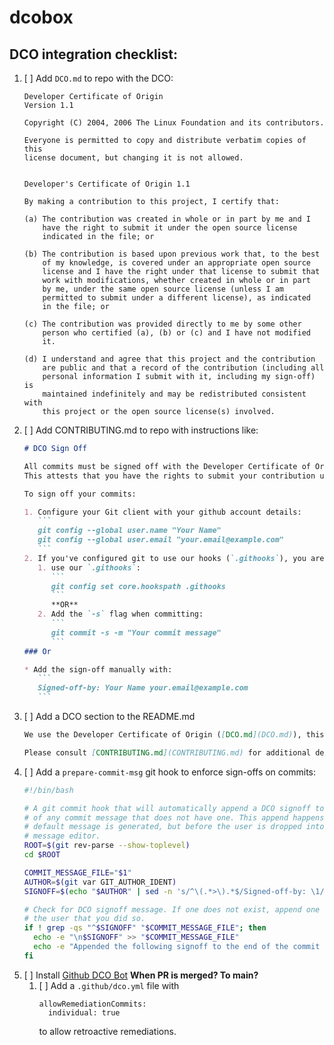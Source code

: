 # dcobox

## DCO integration checklist:

1. [ ] Add `DCO.md` to repo with the DCO:
   ```
   Developer Certificate of Origin
   Version 1.1
   
   Copyright (C) 2004, 2006 The Linux Foundation and its contributors.
   
   Everyone is permitted to copy and distribute verbatim copies of this
   license document, but changing it is not allowed.
   
   
   Developer's Certificate of Origin 1.1
   
   By making a contribution to this project, I certify that:
   
   (a) The contribution was created in whole or in part by me and I
       have the right to submit it under the open source license
       indicated in the file; or
   
   (b) The contribution is based upon previous work that, to the best
       of my knowledge, is covered under an appropriate open source
       license and I have the right under that license to submit that
       work with modifications, whether created in whole or in part
       by me, under the same open source license (unless I am
       permitted to submit under a different license), as indicated
       in the file; or
   
   (c) The contribution was provided directly to me by some other
       person who certified (a), (b) or (c) and I have not modified
       it.
   
   (d) I understand and agree that this project and the contribution
       are public and that a record of the contribution (including all
       personal information I submit with it, including my sign-off) is
       maintained indefinitely and may be redistributed consistent with
       this project or the open source license(s) involved.
   ```
2. [ ] Add CONTRIBUTING.md to repo with instructions like: 
   ````md
   # DCO Sign Off
   
   All commits must be signed off with the Developer Certificate of Origin ([DCO.md](DCO.md)).
   This attests that you have the rights to submit your contribution under our project's license.
   
   To sign off your commits:
   
   1. Configure your Git client with your github account details:
      ```
      git config --global user.name "Your Name"
      git config --global user.email "your.email@example.com"
      ```
   2. If you've configured git to use our hooks (`.githooks`), you are now ready. Otherwise, either:
      1. use our `.githooks`:
         ```
         git config set core.hookspath .githooks
         ```
         **OR**  
      2. Add the `-s` flag when committing:
         ```
         git commit -s -m "Your commit message"
         ```
   ### Or 
   
   * Add the sign-off manually with:
      ```
      Signed-off-by: Your Name your.email@example.com
      ```
   ````
3. [ ] Add a DCO section to the README.md
   ```md
   We use the Developer Certificate of Origin ([DCO.md](DCO.md)), this attests that you have the rights to submit your contribution under our project's license. We require all commits to be signed off with the DCO. 

   Please consult [CONTRIBUTING.md](CONTRIBUTING.md) for additional details.
   ```
4. [ ] Add a `prepare-commit-msg` git hook to enforce sign-offs on commits:
   ```sh
   #!/bin/bash
   
   # A git commit hook that will automatically append a DCO signoff to the bottom
   # of any commit message that does not have one. This append happens after the git
   # default message is generated, but before the user is dropped into the commit
   # message editor.
   ROOT=$(git rev-parse --show-toplevel)
   cd $ROOT
   
   COMMIT_MESSAGE_FILE="$1"
   AUTHOR=$(git var GIT_AUTHOR_IDENT)
   SIGNOFF=$(echo "$AUTHOR" | sed -n 's/^\(.*>\).*$/Signed-off-by: \1/p')
   
   # Check for DCO signoff message. If one does not exist, append one and then warn
   # the user that you did so.
   if ! grep -qs "^$SIGNOFF" "$COMMIT_MESSAGE_FILE"; then
     echo -e "\n$SIGNOFF" >> "$COMMIT_MESSAGE_FILE"
     echo -e "Appended the following signoff to the end of the commit message:\n  $SIGNOFF\n"
   fi
   ```
5. [ ] Install [Github DCO Bot](https://probot.github.io/apps/dco/) **When PR is merged? To main?**
   1. [ ] Add a `.github/dco.yml` file with
      ```
      allowRemediationCommits:
        individual: true
      ```
      to allow retroactive remediations.
